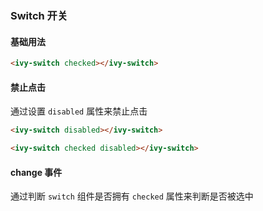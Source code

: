 ### Switch 开关

#### 基础用法

<ivy-switch checked></ivy-switch>

```html
<ivy-switch checked></ivy-switch>
```

#### 禁止点击

通过设置 `disabled` 属性来禁止点击

<ivy-switch disabled></ivy-switch>

<ivy-switch checked disabled></ivy-switch>

```html
<ivy-switch disabled></ivy-switch>

<ivy-switch checked disabled></ivy-switch>
```

#### change 事件

通过判断 `switch` 组件是否拥有 `checked` 属性来判断是否被选中

<ivy-switch checked onchange="alert(this.getAttribute('checked') === null ? '未选择' : '已选中')"></ivy-switch>
